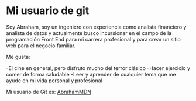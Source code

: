 # Mi usuario de git

Soy Abraham, soy un ingeniero con experiencia como analista financiero y analista de datos y actualmente busco incursionar en el campo de la programación Front End para mi carrera profesional y para crear un sitio web para el negocio familiar.  

Me gusta:

-El cine en general, pero disfruto mucho del terror clásico
-Hacer ejercicio y comer de forma saludable
-Leer y aprender de cualquier tema que me ayude en mi vida personal y profesional

Mi usuario de Git es: [AbrahamMDN](https://github.com/AbrahamMDN)